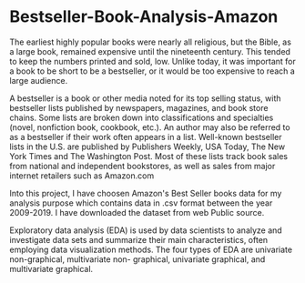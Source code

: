 # Bestseller-Book-Analysis-Amazon

The earliest highly popular books were nearly all religious, but the Bible, as a large book, remained expensive until the nineteenth century. This tended to keep the numbers printed and sold, low. Unlike today, it was important for a book to be short to be a bestseller, or it would be too expensive to reach a large audience.

A bestseller is a book or other media noted for its top selling status, with bestseller lists published by newspapers, magazines, and book store chains. Some lists are broken down into classifications and specialties (novel, nonfiction book, cookbook, etc.). An author may also be referred to as a bestseller if their work often appears in a list. Well-known bestseller lists in the U.S. are published by Publishers Weekly, USA Today, The New York Times and The Washington Post. Most of these lists track book sales from national and independent bookstores, as well as sales from major internet retailers such as Amazon.com

Into this project, I have choosen Amazon's Best Seller books data for my analysis purpose which contains data in .csv format between the year 2009-2019. I have downloaded the dataset from web Public source. 

Exploratory data analysis (EDA) is used by data scientists to analyze and investigate data sets and summarize their main characteristics, often employing data visualization methods. The four types of EDA are univariate non-graphical, multivariate non- graphical, univariate graphical, and multivariate graphical.
